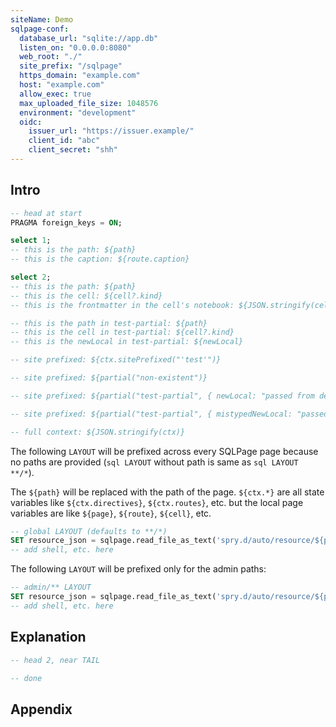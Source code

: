 ```yaml
---
siteName: Demo
sqlpage-conf:
  database_url: "sqlite://app.db"
  listen_on: "0.0.0.0:8080"
  web_root: "./"
  site_prefix: "/sqlpage"
  https_domain: "example.com"
  host: "example.com"
  allow_exec: true
  max_uploaded_file_size: 1048576
  environment: "development"
  oidc:
    issuer_url: "https://issuer.example/"
    client_id: "abc"
    client_secret: "shh"
---
```


## Intro

```sql HEAD
-- head at start
PRAGMA foreign_keys = ON;
```

```sql admin/index.sql { route: { caption: "test" } }
select 1;
-- this is the path: ${path}
-- this is the caption: ${route.caption}
```

```sql users/list.sql
select 2;
-- this is the path: ${path}
-- this is the cell: ${cell?.kind}
-- this is the frontmatter in the cell's notebook: ${JSON.stringify(cell.frontmatter)}
```

```sql PARTIAL test-partial { newLocal: { type: "string", required: true } }
-- this is the path in test-partial: ${path}
-- this is the cell in test-partial: ${cell?.kind}
-- this is the newLocal in test-partial: ${newLocal}
```

```sql debug.sql
-- site prefixed: ${ctx.sitePrefixed("'test'")}

-- site prefixed: ${partial("non-existent")}

-- site prefixed: ${partial("test-partial", { newLocal: "passed from debug.sql"})}

-- site prefixed: ${partial("test-partial", { mistypedNewLocal: "passed from debug.sql"})}

-- full context: ${JSON.stringify(ctx)}
```

The following `LAYOUT` will be prefixed across every SQLPage page because no
paths are provided (`sql LAYOUT` without path is same as `sql LAYOUT **/*`).

The `${path}` will be replaced with the path of the page. `${ctx.*}` are all
state variables like `${ctx.directives}`, `${ctx.routes}`, etc. but the local
page variables are like `${page}`, `${route}`, `${cell}`, etc.

```sql LAYOUT
-- global LAYOUT (defaults to **/*)
SET resource_json = sqlpage.read_file_as_text('spry.d/auto/resource/${path}.auto.json');
-- add shell, etc. here
```

The following `LAYOUT` will be prefixed only for the admin paths:

```sql LAYOUT admin/**
-- admin/** LAYOUT
SET resource_json = sqlpage.read_file_as_text('spry.d/auto/resource/${path}.auto.json');
-- add shell, etc. here
```

## Explanation

```sql HEAD
-- head 2, near TAIL
```

```sql TAIL
-- done
```

## Appendix
